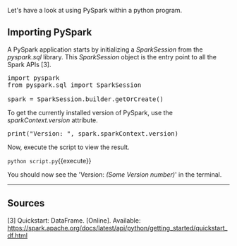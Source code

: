 Let's have a look at using PySpark within a python program.

## Importing PySpark

A PySpark application starts by initializing a _SparkSession_ from the _pyspark.sql_ library. This _SparkSession_ object is the entry point to all the Spark APIs [3].

<pre class="file" data-filename="script.py" data-target="replace">
import pyspark
from pyspark.sql import SparkSession

spark = SparkSession.builder.getOrCreate()
</pre>

To get the currently installed version of PySpark, use the _sparkContext.version_ attribute.

<pre class="file" data-filename="script.py" data-target="append">
print("Version: ", spark.sparkContext.version)
</pre>

Now, execute the script to view the result.

`python script.py`{{execute}}

You should now see the 'Version: _(Some Version number)_' in the terminal.

---

## Sources

[3] Quickstart: DataFrame. [Online]. Available: https://spark.apache.org/docs/latest/api/python/getting_started/quickstart_df.html